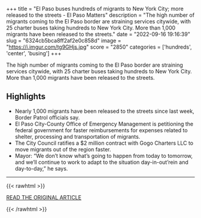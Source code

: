 +++
title = "El Paso buses hundreds of migrants to New York City; more released to the streets - El Paso Matters"
description = "The high number of migrants coming to the El Paso border are straining services citywide, with 25 charter buses taking hundreds to New York City. More than 1,000 migrants have been released to the streets."
date = "2022-09-16 19:16:39"
slug = "6324cb5bca8ff2af2e0c858d"
image = "https://i.imgur.com/tg9GHjs.jpg"
score = "2850"
categories = ['hundreds', 'center', 'busing']
+++

The high number of migrants coming to the El Paso border are straining services citywide, with 25 charter buses taking hundreds to New York City. More than 1,000 migrants have been released to the streets.

## Highlights

- Nearly 1,000 migrants have been released to the streets since last week, Border Patrol officials say.
- El Paso City-County Office of Emergency Management is petitioning the federal government for faster reimbursements for expenses related to shelter, processing and transportation of migrants.
- The City Council ratifies a $2 million contract with Gogo Charters LLC to move migrants out of the region faster.
- Mayor: “We don’t know what’s going to happen from today to tomorrow, and we’ll continue to work to adapt to the situation day-in-out’rein and day-to-day,” he says.

---

{{< rawhtml >}}
  <p class="article-category">
    <a target="_blank" href="https://elpasomatters.org/2022/09/12/el-paso-sends-25-busloads-of-migrants-to-new-york-city-as-hundreds-released-to-streets/">READ THE ORIGINAL ARTICLE</a>
  </p>
{{< /rawhtml >}}
